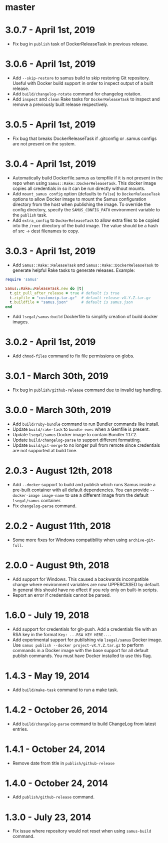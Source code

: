 # master

# 3.0.7 - April 1st, 2019

[3.0.7]: https://github.com/lsegal/samus/compare/v3.0.6...v3.0.7

- Fix bug in `publish` task of DockerReleaseTask in previous release.

# 3.0.6 - April 1st, 2019

[3.0.6]: https://github.com/lsegal/samus/compare/v3.0.5...v3.0.6

- Add `--skip-restore` to samus build to skip restoring Git repository. Useful
  with Docker build support in order to inspect output of a built release.
- Add `build/changelog-rotate` command for changelog rotation.
- Add `inspect` and `clean` Rake tasks for `DockerReleaseTask` to inspect and
  remove a previously built release respectively.

# 3.0.5 - April 1st, 2019

- Fix bug that breaks DockerReleaseTask if .gitconfig or .samus configs are
  not present on the system.

# 3.0.4 - April 1st, 2019

- Automatically build Dockerfile.samus as tempfile if it is not present in
  the repo when using `Samus::Rake::DockerReleaseTask`. This docker image
  copies all credentials in so it can be run directly without mounts.
- Add `mount_samus_config` option (defaults to `false`) to `DockerReleaseTask`
  options to allow Docker image to mount the Samus configuration directory
  from the host when publishing the image. To override the config directory,
  specify the `SAMUS_CONFIG_PATH` environment variable to the `publish` task.
- Add `extra_config` to `DockerReleaseTask` to allow extra files to be
  copied into the `/root` directory of the build image. The value should be
  a hash of src -> dest filenames to copy.

# 3.0.3 - April 1st, 2019

- Add `Samus::Rake::ReleaseTask` and `Samus::Rake::DockerReleaseTask` to
  generate helpful Rake tasks to generate releases. Example:

```ruby
require 'samus'

Samus::Rake::ReleaseTask.new do |t|
  t.git_pull_after_release = true # default is true
  t.zipfile = "customzip.tar.gz"  # default release-vX.Y.Z.tar.gz
  t.buildfile = "samus.json"      # default is samus.json
end
```

- Add `lsegal/samus:build` Dockerfile to simplify creation of build docker images.

# 3.0.2 - April 1st, 2019

- Add `chmod-files` command to fix file permissions on globs.

# 3.0.1 - March 30th, 2019

- Fix bug in `publish/github-release` command due to invalid tag handling.

# 3.0.0 - March 30th, 2019

- Add `build/ruby-bundle` command to run Bundler commands like install.
- Update `build/rake-task` to `bundle exec` when a Gemfile is present.
- Update `lsegal/samus` Docker image to contain Bundler 1.17.2.
- Update `build/changelog-parse` to support different formatting.
- Update `build/git-merge` to no longer pull from remote since credentials
  are not supported at build time.

# 2.0.3 - August 12th, 2018

- Add `--docker` support to build and publish which runs Samus inside a pre-built
  container with all default dependencies. You can provide
  `--docker-image image-name` to use a different image from the default
  `lsegal/samus` container.
- Fix `changelog-parse` command.

# 2.0.2 - August 11th, 2018

- Some more fixes for Windows compatibility when using `archive-git-full`.

# 2.0.0 - August 9th, 2018

- Add support for Windows. This caused a backwards incompatible change where
  environment variables are now UPPERCASED by default. In general this should
  have no effect if you rely only on built-in scripts.
- Report an error if credentials cannot be parsed.

# 1.6.0 - July 19, 2018

- Add support for credentials for git-push. Add a credentials file with
  an RSA key in the format `Key: ...RSA KEY HERE...`.
- Add experimental support for publishing via `lsegal/samus` Docker image. Use
  `samus publish --docker project-vX.Y.Z.tar.gz` to perform commands in a
  Docker image with the base support for all default publish commands. You must
  have Docker installed to use this flag.

# 1.4.3 - May 19, 2014

- Add `build/make-task` command to run a make task.

# 1.4.2 - October 26, 2014

- Add `build/changelog-parse` command to build ChangeLog from latest entries.

# 1.4.1 - October 24, 2014

- Remove date from title in `publish/github-release`

# 1.4.0 - October 24, 2014

- Add `publish/github-release` command.

# 1.3.0 - July 23, 2014

- Fix issue where repository would not reset when using `samus-build` command.
